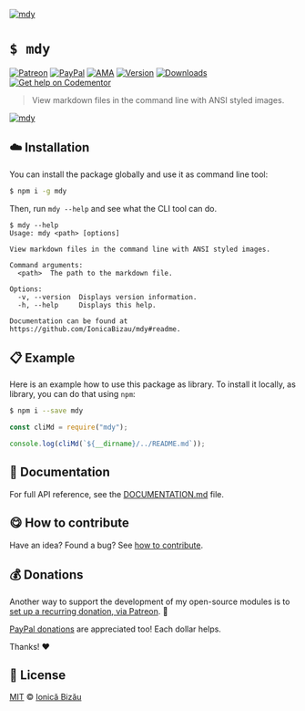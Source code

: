 
[![mdy](http://i.imgur.com/ja2OvMY.png)](#)

# `$ mdy`

 [![Patreon](https://img.shields.io/badge/Support%20me%20on-Patreon-%23e6461a.svg)][patreon] [![PayPal](https://img.shields.io/badge/%24-paypal-f39c12.svg)][paypal-donations] [![AMA](https://img.shields.io/badge/ask%20me-anything-1abc9c.svg)](https://github.com/IonicaBizau/ama) [![Version](https://img.shields.io/npm/v/mdy.svg)](https://www.npmjs.com/package/mdy) [![Downloads](https://img.shields.io/npm/dt/mdy.svg)](https://www.npmjs.com/package/mdy) [![Get help on Codementor](https://cdn.codementor.io/badges/get_help_github.svg)](https://www.codementor.io/johnnyb?utm_source=github&utm_medium=button&utm_term=johnnyb&utm_campaign=github)

> View markdown files in the command line with ANSI styled images.

[![mdy](http://i.imgur.com/bFgHGmu.png)](#)

## :cloud: Installation

You can install the package globally and use it as command line tool:


```sh
$ npm i -g mdy
```


Then, run `mdy --help` and see what the CLI tool can do.


```
$ mdy --help
Usage: mdy <path> [options]

View markdown files in the command line with ANSI styled images.

Command arguments:
  <path>  The path to the markdown file.

Options:
  -v, --version  Displays version information.
  -h, --help     Displays this help.

Documentation can be found at https://github.com/IonicaBizau/mdy#readme.
```

## :clipboard: Example


Here is an example how to use this package as library. To install it locally, as library, you can do that using `npm`:

```sh
$ npm i --save mdy
```



```js
const cliMd = require("mdy");

console.log(cliMd(`${__dirname}/../README.md`));
```

## :memo: Documentation

For full API reference, see the [DOCUMENTATION.md][docs] file.

## :yum: How to contribute
Have an idea? Found a bug? See [how to contribute][contributing].


## :moneybag: Donations

Another way to support the development of my open-source modules is
to [set up a recurring donation, via Patreon][patreon]. :rocket:

[PayPal donations][paypal-donations] are appreciated too! Each dollar helps.

Thanks! :heart:


## :scroll: License

[MIT][license] © [Ionică Bizău][website]

[patreon]: https://www.patreon.com/ionicabizau
[paypal-donations]: https://www.paypal.com/cgi-bin/webscr?cmd=_s-xclick&hosted_button_id=RVXDDLKKLQRJW
[donate-now]: http://i.imgur.com/6cMbHOC.png

[license]: http://showalicense.com/?fullname=Ionic%C4%83%20Biz%C4%83u%20%3Cbizauionica%40gmail.com%3E%20(http%3A%2F%2Fionicabizau.net)&year=2016#license-mit
[website]: http://ionicabizau.net
[contributing]: /CONTRIBUTING.md
[docs]: /DOCUMENTATION.md
